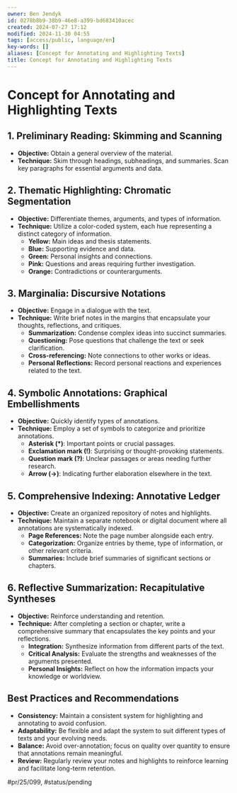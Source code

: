 ```yaml
---
owner: Ben Jendyk
id: 0278b8b9-38b9-46e8-a399-bd683410acec
created: 2024-07-27 17:12
modified: 2024-11-30 04:55
tags: [access/public, language/en]
key-words: []
aliases: [Concept for Annotating and Highlighting Texts]
title: Concept for Annotating and Highlighting Texts
---
```


# Concept for Annotating and Highlighting Texts

## **1. Preliminary Reading: Skimming and Scanning**

- **Objective:** Obtain a general overview of the material.
- **Technique:** Skim through headings, subheadings, and summaries. Scan key paragraphs for essential arguments and data.

## **2. Thematic Highlighting: Chromatic Segmentation**

- **Objective:** Differentiate themes, arguments, and types of information.
- **Technique:** Utilize a color-coded system, each hue representing a distinct category of information.
  - **Yellow:** Main ideas and thesis statements.
  - **Blue:** Supporting evidence and data.
  - **Green:** Personal insights and connections.
  - **Pink:** Questions and areas requiring further investigation.
  - **Orange:** Contradictions or counterarguments.

## **3. Marginalia: Discursive Notations**

- **Objective:** Engage in a dialogue with the text.
- **Technique:** Write brief notes in the margins that encapsulate your thoughts, reflections, and critiques.
  - **Summarization:** Condense complex ideas into succinct summaries.
  - **Questioning:** Pose questions that challenge the text or seek clarification.
  - **Cross-referencing:** Note connections to other works or ideas.
  - **Personal Reflections:** Record personal reactions and experiences related to the text.

## **4. Symbolic Annotations: Graphical Embellishments**

- **Objective:** Quickly identify types of annotations.
- **Technique:** Employ a set of symbols to categorize and prioritize annotations.
  - **Asterisk (*)**: Important points or crucial passages.
  - **Exclamation mark (!)**: Surprising or thought-provoking statements.
  - **Question mark (?)**: Unclear passages or areas needing further research.
  - **Arrow (→)**: Indicating further elaboration elsewhere in the text.

## **5. Comprehensive Indexing: Annotative Ledger**

- **Objective:** Create an organized repository of notes and highlights.
- **Technique:** Maintain a separate notebook or digital document where all annotations are systematically indexed.
  - **Page References:** Note the page number alongside each entry.
  - **Categorization:** Organize entries by theme, type of information, or other relevant criteria.
  - **Summaries:** Include brief summaries of significant sections or chapters.

## **6. Reflective Summarization: Recapitulative Syntheses**

- **Objective:** Reinforce understanding and retention.
- **Technique:** After completing a section or chapter, write a comprehensive summary that encapsulates the key points and your reflections.
  - **Integration:** Synthesize information from different parts of the text.
  - **Critical Analysis:** Evaluate the strengths and weaknesses of the arguments presented.
  - **Personal Insights:** Reflect on how the information impacts your knowledge or worldview.

## Best Practices and Recommendations

- **Consistency:** Maintain a consistent system for highlighting and annotating to avoid confusion.
- **Adaptability:** Be flexible and adapt the system to suit different types of texts and your evolving needs.
- **Balance:** Avoid over-annotation; focus on quality over quantity to ensure that annotations remain meaningful.
- **Review:** Regularly review your notes and highlights to reinforce learning and facilitate long-term retention.


#pr/25/099, #status/pending